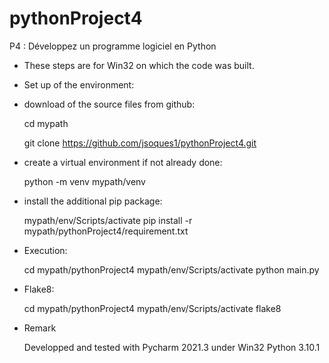 # pythonProject4

P4 : Développez un programme logiciel en Python

* These steps are for Win32 on which the code was built.

* Set up of the environment:

* download of the source files from github:

    cd mypath

    git clone https://github.com/jsoques1/pythonProject4.git

* create a virtual environment if not already done:

    python -m venv mypath/venv

* install the additional pip package:

    mypath/env/Scripts/activate
    pip install -r mypath/pythonProject4/requirement.txt

* Execution:

    cd mypath/pythonProject4
    mypath/env/Scripts/activate
    python main.py 

* Flake8:

    cd mypath/pythonProject4
    mypath/env/Scripts/activate
    flake8

* Remark

    Developped and tested with Pycharm 2021.3 under Win32 Python 3.10.1


